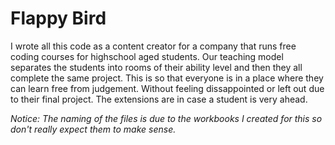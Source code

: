 # Flappy Bird
I wrote all this code as a content creator for a company that runs free coding courses for highschool aged students. Our teaching model separates the students into rooms of their ability level and then they all complete the same project. This is so that everyone is in a place where they can learn free from judgement. Without feeling dissappointed or left out due to their final project. The extensions are in case a student is very ahead. 

_Notice: The naming of the files is due to the workbooks I created for this so don't really expect them to make sense._
